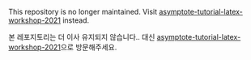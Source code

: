 This repository is no longer maintained.
Visit [asymptote-tutorial-latex-workshop-2021](https://github.com/Zeta611/asymptote-tutorial-latex-workshop) instead.

본 레포지토리는 더 이사 유지되지 않습니다..
대신 [asymptote-tutorial-latex-workshop-2021](https://github.com/Zeta611/asymptote-tutorial-latex-workshop)으로 방문해주세요.
